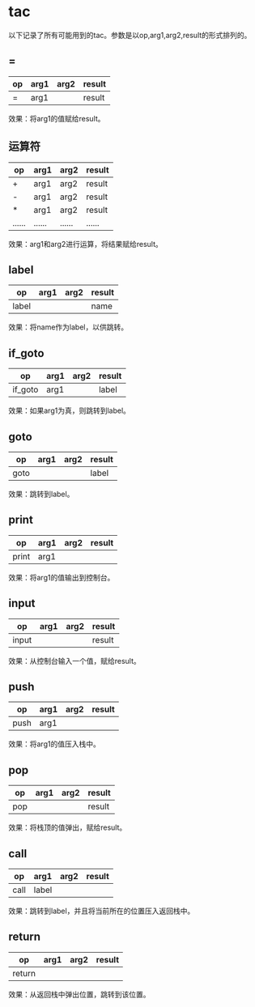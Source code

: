 # tac

以下记录了所有可能用到的tac。参数是以op,arg1,arg2,result的形式排列的。

## =

| op | arg1 | arg2 | result |
|---|---|---|---|
| = | arg1 |  | result |

效果：将arg1的值赋给result。

## 运算符

| op | arg1 | arg2 | result |
|---|---|---|---|
| + | arg1 | arg2 | result |
| - | arg1 | arg2 | result |
| * | arg1 | arg2 | result |
|......|......|......|......|

效果：arg1和arg2进行运算，将结果赋给result。

## label

| op | arg1 | arg2 | result |
|---|---|---|---|
| label | |  | name |

效果：将name作为label，以供跳转。

## if_goto

| op | arg1 | arg2 | result |
|---|---|---|---|
| if_goto | arg1 |  | label |

效果：如果arg1为真，则跳转到label。

## goto

| op | arg1 | arg2 | result |
|---|---|---|---|
| goto | |  | label |

效果：跳转到label。

## print

| op | arg1 | arg2 | result |
|---|---|---|---|
| print | arg1 |  |  |

效果：将arg1的值输出到控制台。

## input

| op | arg1 | arg2 | result |
|---|---|---|---|
| input | |  | result |

效果：从控制台输入一个值，赋给result。

## push

| op | arg1 | arg2 | result |
|---|---|---|---|
| push | arg1 |  |  |

效果：将arg1的值压入栈中。

## pop

| op | arg1 | arg2 | result |
|---|---|---|---|
| pop | |  | result |

效果：将栈顶的值弹出，赋给result。

## call

| op | arg1 | arg2 | result |
|---|---|---|---|
| call | label |  |  |

效果：跳转到label，并且将当前所在的位置压入返回栈中。

## return

| op | arg1 | arg2 | result |
|---|---|---|---|
| return | |  |  |

效果：从返回栈中弹出位置，跳转到该位置。
